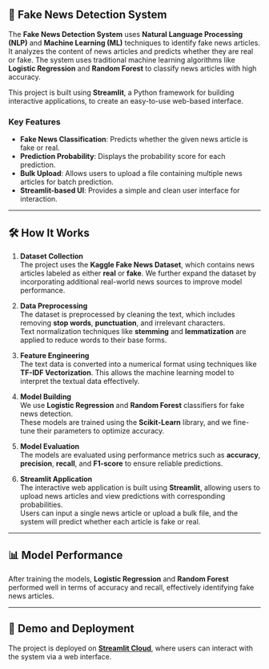 ## 📰 Fake News Detection System

The **Fake News Detection System** uses **Natural Language Processing (NLP)** and **Machine Learning (ML)** techniques to identify fake news articles. It analyzes the content of news articles and predicts whether they are real or fake. The system uses traditional machine learning algorithms like **Logistic Regression** and **Random Forest** to classify news articles with high accuracy.

This project is built using **Streamlit**, a Python framework for building interactive applications, to create an easy-to-use web-based interface.

### Key Features
- **Fake News Classification**: Predicts whether the given news article is fake or real.
- **Prediction Probability**: Displays the probability score for each prediction.
- **Bulk Upload**: Allows users to upload a file containing multiple news articles for batch prediction.
- **Streamlit-based UI**: Provides a simple and clean user interface for interaction.

---

## 🛠️ How It Works

1. **Dataset Collection**  
   The project uses the **Kaggle Fake News Dataset**, which contains news articles labeled as either **real** or **fake**. We further expand the dataset by incorporating additional real-world news sources to improve model performance.

2. **Data Preprocessing**  
   The dataset is preprocessed by cleaning the text, which includes removing **stop words**, **punctuation**, and irrelevant characters.  
   Text normalization techniques like **stemming** and **lemmatization** are applied to reduce words to their base forms.

3. **Feature Engineering**  
   The text data is converted into a numerical format using techniques like **TF-IDF Vectorization**. This allows the machine learning model to interpret the textual data effectively.

4. **Model Building**  
   We use **Logistic Regression** and **Random Forest** classifiers for fake news detection.  
   These models are trained using the **Scikit-Learn** library, and we fine-tune their parameters to optimize accuracy.

5. **Model Evaluation**  
   The models are evaluated using performance metrics such as **accuracy**, **precision**, **recall**, and **F1-score** to ensure reliable predictions.

6. **Streamlit Application**  
   The interactive web application is built using **Streamlit**, allowing users to upload news articles and view predictions with corresponding probabilities.  
   Users can input a single news article or upload a bulk file, and the system will predict whether each article is fake or real.

---

## 📊 Model Performance  
After training the models, **Logistic Regression** and **Random Forest** performed well in terms of accuracy and recall, effectively identifying fake news articles.

---

## 🚀 Demo and Deployment  
The project is deployed on [**Streamlit Cloud**](https://fakenewsdetection-sqkrjjwxcjh9gia5i5ar83.streamlit.app/), where users can interact with the system via a web interface.
